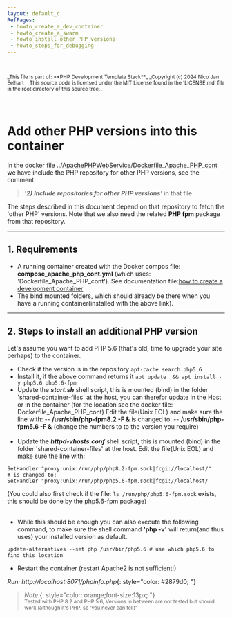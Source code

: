 ```yaml
---
layout: default_c
RefPages:
 - howto_create_a_dev_container
 - howto_create_a_swarm 
 - howto_install_other_PHP_versions
 - howto_steps_for_debugging
--- 
```


<small>
<br><br>
_This file is part of: **PHP Development Template Stack**_
_Copyright (c) 2024 Nico Jan Eelhart_
_This source code is licensed under the MIT License found in the  'LICENSE.md' file in the root directory of this source tree._
</small>
<br><br><br>

# Add other PHP versions into this container
In the docker file [../ApachePHPWebService/Dockerfile_Apache_PHP_cont](../ApachePHPWebService/Dockerfile_Apache_PHP_cont) we have include the PHP repository for other PHP versions, see the comment:
> ***'2) Include repositories for other PHP versions'*** in that file. 

The steps described in this document depend on that repository to fetch the 'other PHP' versions. Note that we also need the related **PHP fpm** package from that repository.

----

## 1. Requirements
- A running container created with the Docker compos file: **compose_apache_php_cont.yml** (which uses: 'Dockerfile_Apache_PHP_cont'). See documentation file:[how to create a development container](howto_create_A_dev_container)
- The bind mounted folders, which should already be there when you have a running container(installed with the above link).

----

## 2. Steps to install an additional PHP version
Let's assume you want to add PHP 5.6 (that's old, time to upgrade your site perhaps) to the container.
- Check if the version is in the repository
```apt-cache search php5.6```
- Install it, if the above command returns it
```apt update  && apt install -y php5.6 php5.6-fpm```
- Update the ***start.sh*** shell script, this is mounted (bind) in the folder 'shared-container-files' at the host, you can therefor update in the Host or in the container (for the location see the docker file: Dockerfile_Apache_PHP_cont) Edit the file(Unix EOL) and make sure the line with:
-- **/usr/sbin/php-fpm8.2 -F &** is changed  to:
-- **/usr/sbin/php-fpm5.6 -F &** (change the numbers to to the version you require) <br><br>
- Update the ***httpd-vhosts.conf*** shell script, this is mounted (bind) in the folder 'shared-container-files' at the host. Edit the file(Unix EOL) and make sure the line with:

```
SetHandler "proxy:unix:/run/php/php8.2-fpm.sock|fcgi://localhost/"
# is changed to:
SetHandler "proxy:unix:/run/php/php5.6-fpm.sock|fcgi://localhost/
```
(You could also first check if the file:  ```ls /run/php/php5.6-fpm.sock``` exists, this should be done by the php5.6-fpm package) <br><br>
- While this should be enough you can also execute the following command, to make sure the shell command **'php -v'** will return(and thus uses) your installed version as default.

```update-alternatives --set php /usr/bin/php5.6 # use which php5.6 to find this location```   
- Restart the container (restart Apache2 is not sufficient!)   


*Run: http://localhost:8071/phpinfo.php*{: style="color: #2879d0; "}
<br>

> *Note:*{: style="color: orange;font-size:13px; "} <br>
> <small>Tested with PHP 8.2 and PHP 5.6, Versions in between are not tested but should work (although it's PHP, so 'you never can tell)'</small>

